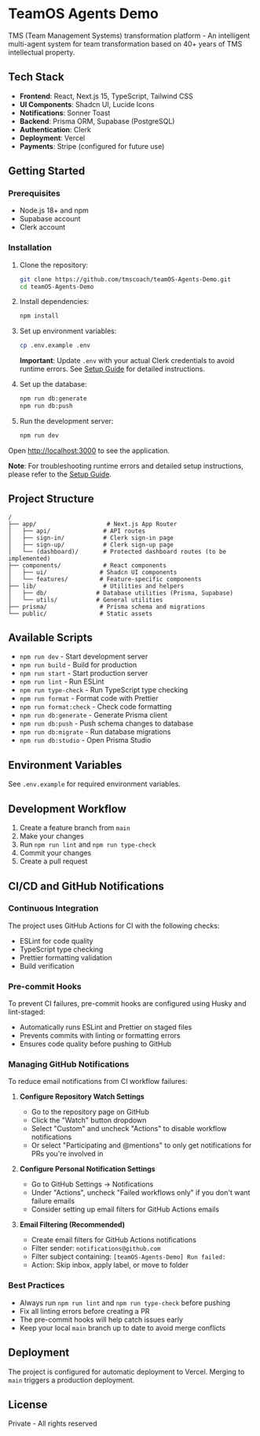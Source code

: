 # TeamOS Agents Demo

TMS (Team Management Systems) transformation platform - An intelligent multi-agent system for team transformation based on 40+ years of TMS intellectual property.

## Tech Stack

- **Frontend**: React, Next.js 15, TypeScript, Tailwind CSS
- **UI Components**: Shadcn UI, Lucide Icons
- **Notifications**: Sonner Toast
- **Backend**: Prisma ORM, Supabase (PostgreSQL)
- **Authentication**: Clerk
- **Deployment**: Vercel
- **Payments**: Stripe (configured for future use)

## Getting Started

### Prerequisites

- Node.js 18+ and npm
- Supabase account
- Clerk account

### Installation

1. Clone the repository:

   ```bash
   git clone https://github.com/tmscoach/teamOS-Agents-Demo.git
   cd teamOS-Agents-Demo
   ```

2. Install dependencies:

   ```bash
   npm install
   ```

3. Set up environment variables:

   ```bash
   cp .env.example .env
   ```

   **Important**: Update `.env` with your actual Clerk credentials to avoid runtime errors. See [Setup Guide](./docs/SETUP.md) for detailed instructions.

4. Set up the database:

   ```bash
   npm run db:generate
   npm run db:push
   ```

5. Run the development server:
   ```bash
   npm run dev
   ```

Open [http://localhost:3000](http://localhost:3000) to see the application.

**Note**: For troubleshooting runtime errors and detailed setup instructions, please refer to the [Setup Guide](./docs/SETUP.md).

## Project Structure

```
/
├── app/                    # Next.js App Router
│   ├── api/               # API routes
│   ├── sign-in/           # Clerk sign-in page
│   ├── sign-up/           # Clerk sign-up page
│   └── (dashboard)/       # Protected dashboard routes (to be implemented)
├── components/            # React components
│   ├── ui/               # Shadcn UI components
│   └── features/         # Feature-specific components
├── lib/                   # Utilities and helpers
│   ├── db/              # Database utilities (Prisma, Supabase)
│   └── utils/           # General utilities
├── prisma/               # Prisma schema and migrations
└── public/               # Static assets
```

## Available Scripts

- `npm run dev` - Start development server
- `npm run build` - Build for production
- `npm run start` - Start production server
- `npm run lint` - Run ESLint
- `npm run type-check` - Run TypeScript type checking
- `npm run format` - Format code with Prettier
- `npm run format:check` - Check code formatting
- `npm run db:generate` - Generate Prisma client
- `npm run db:push` - Push schema changes to database
- `npm run db:migrate` - Run database migrations
- `npm run db:studio` - Open Prisma Studio

## Environment Variables

See `.env.example` for required environment variables.

## Development Workflow

1. Create a feature branch from `main`
2. Make your changes
3. Run `npm run lint` and `npm run type-check`
4. Commit your changes
5. Create a pull request

## CI/CD and GitHub Notifications

### Continuous Integration

The project uses GitHub Actions for CI with the following checks:

- ESLint for code quality
- TypeScript type checking
- Prettier formatting validation
- Build verification

### Pre-commit Hooks

To prevent CI failures, pre-commit hooks are configured using Husky and lint-staged:

- Automatically runs ESLint and Prettier on staged files
- Prevents commits with linting or formatting errors
- Ensures code quality before pushing to GitHub

### Managing GitHub Notifications

To reduce email notifications from CI workflow failures:

1. **Configure Repository Watch Settings**
   - Go to the repository page on GitHub
   - Click the "Watch" button dropdown
   - Select "Custom" and uncheck "Actions" to disable workflow notifications
   - Or select "Participating and @mentions" to only get notifications for PRs you're involved in

2. **Configure Personal Notification Settings**
   - Go to GitHub Settings → Notifications
   - Under "Actions", uncheck "Failed workflows only" if you don't want failure emails
   - Consider setting up email filters for GitHub Actions emails

3. **Email Filtering (Recommended)**
   - Create email filters for GitHub Actions notifications
   - Filter sender: `notifications@github.com`
   - Filter subject containing: `[teamOS-Agents-Demo] Run failed:`
   - Action: Skip inbox, apply label, or move to folder

### Best Practices

- Always run `npm run lint` and `npm run type-check` before pushing
- Fix all linting errors before creating a PR
- The pre-commit hooks will help catch issues early
- Keep your local `main` branch up to date to avoid merge conflicts

## Deployment

The project is configured for automatic deployment to Vercel. Merging to `main` triggers a production deployment.

## License

Private - All rights reserved
